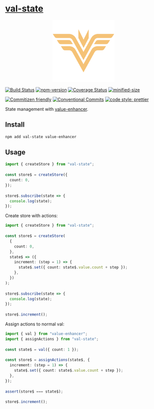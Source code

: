 # [val-state](https://github.com/crimx/val-state)

<p align="center">
  <img width="200" src="https://raw.githubusercontent.com/crimx/value-enhancer/master/assets/value-enhancer.svg">
</p>

[![Build Status](https://github.com/crimx/val-state/actions/workflows/build.yml/badge.svg)](https://github.com/crimx/val-state/actions/workflows/build.yml)
[![npm-version](https://img.shields.io/npm/v/val-state.svg)](https://www.npmjs.com/package/val-state)
[![Coverage Status](https://img.shields.io/coveralls/github/crimx/val-state/master)](https://coveralls.io/github/crimx/val-state?branch=master)
[![minified-size](https://img.shields.io/bundlephobia/minzip/val-state)](https://bundlephobia.com/package/val-state)

[![Commitizen friendly](https://img.shields.io/badge/commitizen-friendly-brightgreen.svg?maxAge=2592000)](http://commitizen.github.io/cz-cli/)
[![Conventional Commits](https://img.shields.io/badge/Conventional%20Commits-1.0.0-brightgreen.svg?maxAge=2592000)](https://conventionalcommits.org)
[![code style: prettier](https://img.shields.io/badge/code_style-prettier-ff69b4.svg?style=flat-square)](https://github.com/prettier/prettier)

State management with [value-enhancer](https://github.com/crimx/value-enhancer).

## Install

```bash
npm add val-state value-enhancer
```

## Usage

```ts
import { createStore } from "val-state";

const store$ = createStore({
  count: 0,
});

store$.subscribe(state => {
  console.log(state);
});
```

Create store with actions:

```ts
import { createStore } from "val-state";

const store$ = createStore(
  {
    count: 0,
  },
  state$ => ({
    increment: (step = 1) => {
      state$.set({ count: state$.value.count + step });
    },
  })
);

store$.subscribe(state => {
  console.log(state);
});

store$.increment();
```

Assign actions to normal val:

```ts
import { val } from "value-enhancer";
import { assignActions } from "val-state";

const state$ = val({ count: 1 });

const store$ = assignActions(state$, {
  increment: (step = 1) => {
    state$.set({ count: state$.value.count + step });
  },
});

assert(store$ === state$);

store$.increment();
```
